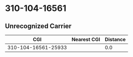 # 310-104-16561
## Unrecognized Carrier


| CGI | Nearest CGI | Distance |
|-----|-------------|----------|
| 310-104-16561-25933 |  | 0.0 |
